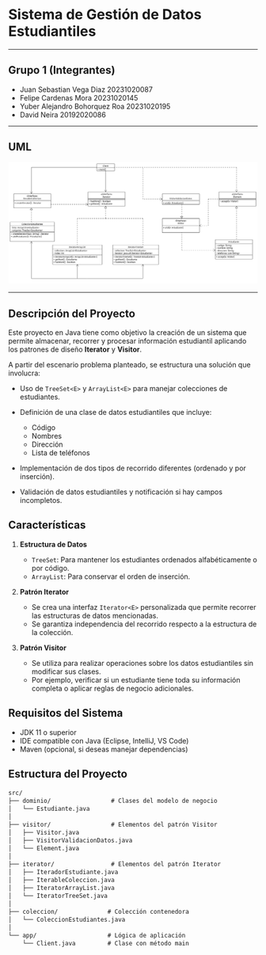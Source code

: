 # Sistema de Gestión de Datos Estudiantiles

***

## Grupo 1 (Integrantes)

* Juan Sebastian Vega Diaz 20231020087
* Felipe Cardenas Mora 20231020145
* Yuber Alejandro Bohorquez Roa 20231020195
* David Neira 20192020086

***

## UML

![UML](docs/UML.png)

***

## Descripción del Proyecto

Este proyecto en Java tiene como objetivo la creación de un sistema que permite almacenar, recorrer y procesar información estudiantil aplicando los patrones de diseño **Iterator** y **Visitor**.

A partir del escenario problema planteado, se estructura una solución que involucra:

* Uso de `TreeSet<E>` y `ArrayList<E>` para manejar colecciones de estudiantes.

* Definición de una clase de datos estudiantiles que incluye:
  * Código
  * Nombres
  * Dirección
  * Lista de teléfonos
* Implementación de dos tipos de recorrido diferentes (ordenado y por inserción).
* Validación de datos estudiantiles y notificación si hay campos incompletos.

## Características

1. **Estructura de Datos**
   * `TreeSet`: Para mantener los estudiantes ordenados alfabéticamente o por código.
   * `ArrayList`: Para conservar el orden de inserción.

2. **Patrón Iterator**
   * Se crea una interfaz `Iterator<E>` personalizada que permite recorrer las estructuras de datos mencionadas.
   * Se garantiza independencia del recorrido respecto a la estructura de la colección.

3. **Patrón Visitor**
   * Se utiliza para realizar operaciones sobre los datos estudiantiles sin modificar sus clases.
   * Por ejemplo, verificar si un estudiante tiene toda su información completa o aplicar reglas de negocio adicionales.

## Requisitos del Sistema

* JDK 11 o superior
* IDE compatible con Java (Eclipse, IntelliJ, VS Code)
* Maven (opcional, si deseas manejar dependencias)

## Estructura del Proyecto

```plaintext
src/
├── dominio/                 # Clases del modelo de negocio
│   └── Estudiante.java
│
├── visitor/                 # Elementos del patrón Visitor
│   ├── Visitor.java
│   ├── VisitorValidacionDatos.java
│   └── Element.java
│
├── iterator/                # Elementos del patrón Iterator
│   ├── IteradorEstudiante.java
│   ├── IterableColeccion.java
│   ├── IteratorArrayList.java
│   └── IteratorTreeSet.java
│
├── coleccion/              # Colección contenedora
│   └── ColeccionEstudiantes.java
│
└── app/                    # Lógica de aplicación
    └── Client.java         # Clase con método main
```
